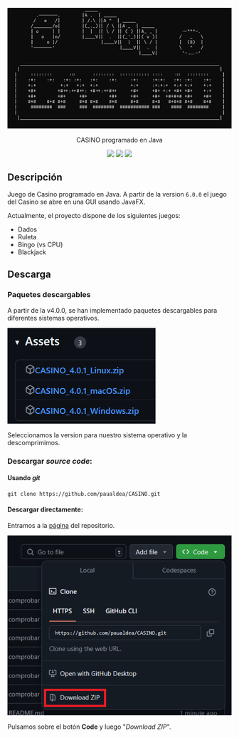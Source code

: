 <p align="center">
<img src="img/home_screen.png" alt="CASINO POSTER">
</p>

<p align="center">
CASINO programado en Java
</p>
<p align="center">
 <a href=""><img src="https://img.shields.io/badge/version-6.0.0-blue"></a> 
 <a href=""><img src="https://img.shields.io/badge/license-GPL 3.0-orange"></a> 
 <a href=""><img src="https://img.shields.io/badge/contributors-1-green"></a>
</p>

## Descripción

Juego de Casino programado en Java. A partir de la version `6.0.0` el juego del Casino se abre en una GUI usando JavaFX.

Actualmente, el proyecto dispone de los siguientes juegos:

- Dados
- Ruleta
- Bingo (vs CPU)
- Blackjack

## Descarga

### Paquetes descargables

A partir de la v4.0.0, se han implementado paquetes descargables para diferentes sistemas operativos.

<img src="img/descarga1.png" alt="descarga">

Seleccionamos la version para nuestro sistema operativo y la descomprimimos.


### Descargar _source code_:

#### Usando _git_

```term
git clone https://github.com/paualdea/CASINO.git
```

#### Descargar directamente:

Entramos a la [página]([url](https://github.com/paualdea/CASINO)) del repositorio.

<img src="img/sourcecode_git.png" alt="git sourcecode">

Pulsamos sobre el botón **Code** y luego "_Download ZIP_".
